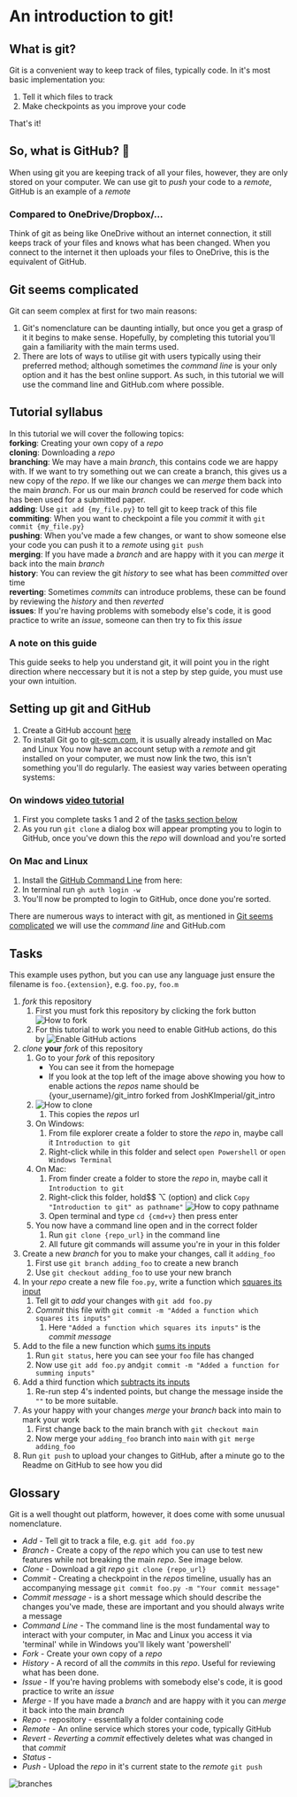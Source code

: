 # An introduction to git!

## What is git?
Git is a convenient way to keep track of files, typically code. In it's most basic implementation you:
1. Tell it which files to track
2. Make checkpoints as you improve your code

That's it!

## So, what is GitHub? :thinking:
When using git you are keeping track of all your files, however, they are only stored on your computer. We can use git to *push* your code to a *remote*, GitHub is an example of a *remote*

### Compared to OneDrive/Dropbox/...
Think of git as being like OneDrive without an internet connection, it still keeps track of your files and knows what has been changed. When you connect to the internet it then uploads your files to OneDrive, this is the equivalent of GitHub.

## Git seems complicated

Git can seem complex at first for two main reasons:
   1. Git's nomenclature can be daunting intially, but once you get a grasp of it it begins to make sense. Hopefully, by completing this tutorial you'll gain a familiarity with the main terms used.
   2. There are lots of ways to utilise git with users typically using their preferred method; although sometimes the *command line* is your only option and it has the best online support. As such, in this tutorial we will use the command line and GitHub.com where possible. 
 
## Tutorial syllabus

In this tutorial we will cover the following topics:  
**forking**: Creating your own copy of a *repo*  
**cloning**: Downloading a *repo*  
**branching**: We may have a main *branch*, this contains code we are happy with. If we want to try something out we can create a branch, this gives us a new copy of the *repo*. If we like our changes we can *merge* them back into the main *branch*. For us our main *branch* could be reserved for code which has been used for a submitted paper.  
**adding**: Use `git add {my_file.py}` to tell git to keep track of this file  
**commiting**: When you want to checkpoint a file you *commit* it with `git commit {my_file.py}`  
**pushing**: When you've made a few changes, or want to show someone else your code you can push it to a *remote* using `git push`  
**merging**: If you have made a *branch* and are happy with it you can *merge* it back into the main *branch*  
**history**: You can review the git *history* to see what has been *committed* over time  
**reverting**: Sometimes *commits* can introduce problems, these can be found by reviewing the *history* and then *reverted*  
**issues**: If you're having problems with somebody else's code, it is good practice to write an *issue*, someone can then try to fix this *issue* 

### A note on this guide

This guide seeks to help you understand git, it will point you in the right direction where neccessary but it is not a step by step guide, you must use your own intuition.
## Setting up git and GitHub

1. Create a GitHub account [here](https://github.com/signup?ref_cta=Sign+up&ref_loc=header+logged+out&ref_page=%2F&source=header-home)
2. To install Git go to [git-scm.com](https://git-scm.com/downloads), it is usually already installed on Mac and Linux
   You now have an account setup with a *remote* and git installed on your computer, we must now link the two, this isn't something you'll do regularly. The easiest way varies between operating systems:

### On windows [video tutorial](https://www.youtube.com/watch?v=3FNA2hWG-Bk)
1. First you complete tasks 1 and 2 of the [tasks section below](##-Tasks)
2. As you run `git clone` a dialog box will appear prompting you to login to GitHub, once you've down this the *repo* will download and you're sorted

### On Mac and Linux
1.  Install the [GitHub Command Line](https://cli.github.com) from here:
2.  In terminal run `gh auth login -w`
3.  You'll now be prompted to login to GitHub, once done you're sorted.


There are numerous ways to interact with git, as mentioned in [Git seems complicated](#git-seems-complicated) we will use the *command line* and GitHub.com

## Tasks

This example uses python, but you can use any language just ensure the filename is `foo.{extension}`, e.g. `foo.py`, `foo.m`

1. *fork* this repository
   1. First you must fork this repository by clicking the fork button ![How to fork](.images/how-to-fork.png)
   2. For this tutorial to work you need to enable GitHub actions, do this by ![Enable GitHub actions](.images/enable_actions.png)
2. *clone* **your** *fork* of this repository
   1. Go to your *fork* of this repository
      *   You can see it from the homepage
      *  If you look at the top left of the image above showing you how to enable actions the *repos* name should be {your_username}/git_intro forked from JoshKImperial/git_intro
   2. ![How to clone](.images/clone.png)
      1. This copies the *repos* url
   3. On Windows:
      1. From file explorer create a folder to store the *repo* in, maybe call it `Introduction to git`
      2. Right-click while in this folder and select `open Powershell` or `open Windows Terminal`
   4. On Mac:
      1. From finder create a folder to store the *repo* in, maybe call it `Introduction to git`
      2. Right-click this folder, hold$$ ⌥ (option) and click `Copy "Introduction to git" as pathname"` ![How to copy pathname](.images/copy_pathname.png)
      3. Open terminal and type `cd {cmd+v}` then press enter
   5. You now have a command line open and in the correct folder
      1. Run `git clone {repo_url}` in the command line
      2. All future git commands will assume you're in your in this folder
3. Create a new *branch* for you to make your changes, call it `adding_foo`
   1. First use `git branch adding_foo` to create a new branch
   2. Use `git checkout adding_foo` to use your new branch
4. In your *repo* create a new file `foo.py`, write a function which [squares its input](https://gist.github.com/JoshKImperial/4191bcf764d59b6a8be9caea706f6c2a)
   1. Tell git to *add* your changes with `git add foo.py`
   2. *Commit* this file with `git commit -m "Added a function which squares its inputs"`
      1. Here `"Added a function which squares its inputs"` is the *commit message*
5. Add to the file a new function which [sums its inputs](https://gist.github.com/JoshKImperial/163422b5e1a02a17e9ba3111b3ec7840)
   1. Run `git status`, here you can see your `foo` file has changed
   2. Now use `git add foo.py` and`git commit -m "Added a function for summing inputs"`
6. Add a third function which [subtracts its inputs](https://gist.github.com/JoshKImperial/b5ecdf70caf8e90ffb99993969e4e19d)
   1. Re-run step 4's indented points, but change the message inside the `""` to be more suitable.
7. As your happy with your changes *merge* your *branch* back into main to mark your work
   1. First change back to the main branch with `git checkout main`
   2. Now merge your `adding_foo` branch into `main` with `git merge adding_foo`
8. Run `git push` to upload your changes to GitHub, after a minute go to the Readme on GitHub to see how you did

## Glossary

Git is a well thought out platform, however, it does come with some unusual nomenclature.

* *Add* - Tell git to track a file, e.g. `git add foo.py`
* *Branch* - Create a copy of the *repo* which you can use to test new features while not breaking the main *repo*. See image below.
* *Clone* - Download a git *repo* `git clone {repo_url}`
* *Commit* - Creating a checkpoint in the *repos* timeline, usually has an accompanying message `git commit foo.py -m "Your commit message"`
* *Commit message* - is a short message which should describe the changes you've made, these are important and you should always write a message
* *Command Line* - The command line is the most fundamental way to interact with your computer, in Mac and Linux you access it via 'terminal' while in Windows you'll likely want 'powershell'
* *Fork* - Create your own copy of a *repo*
* *History* - A record of all the *commits* in this *repo*. Useful for reviewing what has been done.
* *Issue* - If you're having problems with somebody else's code, it is good practice to write an *issue*
* *Merge* - If you have made a *branch* and are happy with it you can *merge* it back into the main *branch*
* *Repo* - repository - essentially a folder containing code
* *Remote* - An online service which stores your code, typically GitHub
* *Revert* - *Reverting* a *commit* effectively deletes what was changed in that *commit*
* *Status* -
* *Push* - Upload the *repo* in it's current state to the *remote* `git push`

![branches](.images/git-branches.png)

